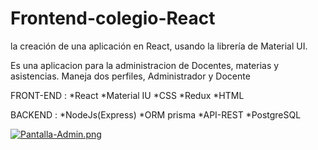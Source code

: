 # Frontend-colegio-React
la creación de una aplicación en React, usando la librería de Material UI.

Es una aplicacion para la administracion de Docentes, materias y asistencias.
Maneja dos perfiles, Administrador y Docente

FRONT-END : 
*React
*Material IU
*CSS
*Redux
*HTML

BACKEND : 
*NodeJs(Express)
*ORM prisma
*API-REST
*PostgreSQL

[![Pantalla-Admin.png](https://i.postimg.cc/zBtDRytf/Pantalla-Admin.png)](https://postimg.cc/JDXCfzWw)
